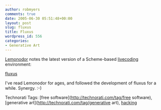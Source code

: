 ```yaml
---
author: robmyers
comments: true
date: 2005-06-30 05:51:48+00:00
layout: post
slug: fluxus
title: Fluxus
wordpress_id: 556
categories:
- Generative Art
---
```


  
[Lemonodor](http://www.lemonodor.com/) notes the latest version of a Scheme-based [livecoding](http://toplap.org/) environment:  


  
[fluxus](http://www.pawfal.org/Software/fluxus/)  
  
  
  
I've read Lemonodor for ages, and followed the development of fluxus for a while. Synergy. :-)  


  


Technorati Tags: [free software](http://technorati.com/tag/free software), [generative art](http://technorati.com/tag/generative art), [hacking](http://technorati.com/tag/hacking)

  


